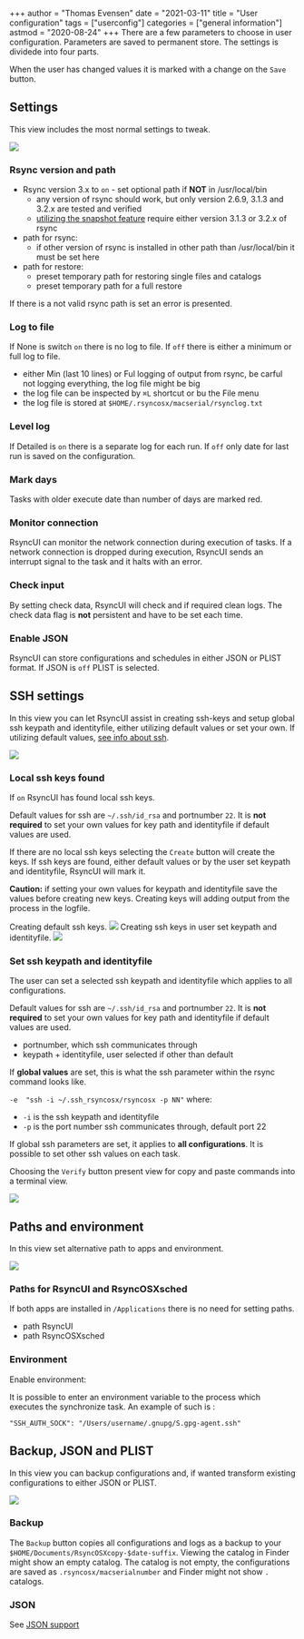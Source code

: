 +++
author = "Thomas Evensen"
date = "2021-03-11"
title =  "User configuration"
tags = ["userconfig"]
categories = ["general information"]
astmod = "2020-08-24"
+++
There are a few parameters to choose in user configuration. Parameters are saved to permanent store. The settings is dividede into four parts.

When the user has changed values it is marked with a change on the `Save` button.

## Settings

This view includes the most normal settings to tweak.

![](/images/usersettings/settings.png)

### Rsync version and path

 - Rsync version 3.x to `on` - set optional path if **NOT** in /usr/local/bin
   	- any version of rsync should work, but only version 2.6.9, 3.1.3 and 3.2.x are tested and verified
    - [utilizing the snapshot feature](/post/snapshots/) require either version 3.1.3 or 3.2.x of rsync
- path for rsync:
    - if other version of rsync is installed in other path than /usr/local/bin it must be set here
- path for restore:
    - preset temporary path for restoring single files and catalogs
    - preset temporary path for a full restore

If there is a not valid rsync path is set an error is presented.

### Log to file

If None is switch `on` there is no log to file. If `off` there is either a minimum or full log to file.

- either Min (last 10 lines) or Ful logging of output from rsync, be carful not logging everything, the log file might be big
- the log file can be inspected by `⌘L` shortcut or bu the File menu
- the log file is stored at `$HOME/.rsyncosx/macserial/rsynclog.txt`

### Level log

If Detailed is `on` there is a separate log for each run. If `off` only date for last run is saved on the configuration.

### Mark days

Tasks with older execute date than number of days are marked red.

### Monitor connection

RsyncUI can monitor the network connection during execution of tasks. If a network connection is dropped during execution, RsyncUI sends an interrupt signal to the task and it halts with an error.

### Check input

By setting check data, RsyncUI will check and if required clean logs. The check data flag is **not** persistent and have to be set each time.

### Enable JSON

RsyncUI can store configurations and schedules in either JSON or PLIST format. If JSON is `off` PLIST is selected.

## SSH settings

In this view you can let RsyncUI assist in creating ssh-keys and setup global ssh keypath and identityfile, either utilizing default values or set your own. If utilizing default values, [see info about ssh](/post/ssh/).

![](/images/usersettings/ssh.png)

### Local ssh keys found

If `on` RsyncUI has found local ssh keys.

Default values for ssh are `~/.ssh/id_rsa` and portnumber `22`. It is **not required** to set your own values for key path and identityfile if default values are used.

If there are no local ssh keys selecting the `Create` button will create the keys. If ssh keys are found, either default values or by the user set keypath and identityfile, RsyncUI will mark it.

**Caution:** if setting your own values for keypath and identityfile save the values before creating new keys. Creating keys will adding output from the process in the logfile.

Creating default ssh keys.
![](/images/usersettings/ssh3.png)
Creating ssh keys in user set keypath and identityfile.
![](/images/usersettings/ssh4.png)

### Set ssh keypath and identityfile

The user can set a selected ssh keypath and identityfile which applies to all configurations.

Default values for ssh are `~/.ssh/id_rsa` and portnumber `22`. It is **not required** to set your own values for key path and identityfile if default values are used.

- portnumber, which ssh communicates through
- keypath + identityfile, user selected if other than default

If **global values** are set, this is what the ssh parameter within the rsync command looks like.

`-e  "ssh -i ~/.ssh_rsyncosx/rsyncosx -p NN"` where:

- `-i` is the ssh keypath and identityfile
- `-p` is the port number ssh communicates through, default port 22

If global ssh parameters are set, it applies to **all configurations**. It is possible to set other ssh values on each task.

Choosing the `Verify` button present view for copy and paste commands into a terminal view.

![](/images/usersettings/ssh2.png)

## Paths and environment

In this view set alternative path to apps and environment.

![](/images/usersettings/paths.png)

### Paths for RsyncUI and RsyncOSXsched

If both apps are installed in `/Applications` there is no need for setting paths.

- path RsyncUI
- path RsyncOSXsched

### Environment

Enable environment:

It is possible to enter an environment variable to the process which executes the synchronize task. An example of such is :

`"SSH_AUTH_SOCK": "/Users/username/.gnupg/S.gpg-agent.ssh"`

## Backup, JSON and PLIST

In this view you can backup configurations and, if wanted transform existing configurations to either JSON or PLIST.

![](/images/usersettings/json.png)

### Backup

The `Backup` button copies all configurations and logs as a backup to your `$HOME/Documents/RsyncOSXcopy-$date-suffix`. Viewing the catalog in Finder might show an empty catalog. The catalog is not empty, the configurations are saved as `.rsyncosx/macserialnumber` and Finder might not show `.` catalogs.

### JSON

See [JSON support](/post/json/)
